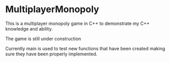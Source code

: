 # MultiplayerMonopoly
This is a multiplayer monopoly game in C++ to demonstrate my C++ knowledge and ability.

The game is still under construction

Currently main is used to test new functions that have been created making sure they have been properly implemented.



